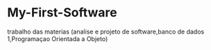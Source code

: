 # My-First-Software
trabalho das materias (analise e projeto de software,banco de dados 1,Programaçao Orientada a Objeto)
